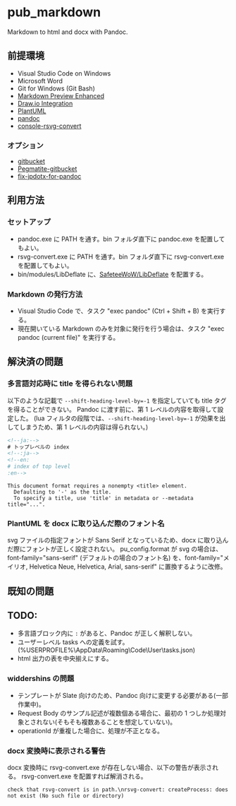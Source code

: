 # pub_markdown

Markdown to html and docx with Pandoc.

## 前提環境

+ Visual Studio Code on Windows
+ Microsoft Word
+ Git for Windows (Git Bash)
+ [Markdown Preview Enhanced](https://marketplace.visualstudio.com/items?itemName=shd101wyy.markdown-preview-enhanced)
+ [Draw.io Integration](https://marketplace.visualstudio.com/items?itemName=hediet.vscode-drawio)
+ [PlantUML](https://marketplace.visualstudio.com/items?itemName=jebbs.plantuml)
+ [pandoc](https://github.com/jgm/pandoc)
+ [console-rsvg-convert](https://github.com/miyako/console-rsvg-convert)

### オプション

+ [gitbucket](https://github.com/gitbucket/gitbucket)
+ [Pegmatite-gitbucket](https://chromewebstore.google.com/detail/pegmatite-gitbucket/gkdjfofhecooaojkhbohidojebbpcene?pli=1)
+ [fix-jpdotx-for-pandoc](https://github.com/Hondarer/fix-jpdotx-for-pandoc)

## 利用方法

### セットアップ

+ pandoc.exe に PATH を通す。bin フォルダ直下に pandoc.exe を配置してもよい。
+ rsvg-convert.exe に PATH を通す。bin フォルダ直下に rsvg-convert.exe を配置してもよい。
+ bin/modules/LibDeflate に、[SafeteeWoW/LibDeflate](https://github.com/SafeteeWoW/LibDeflate) を配置する。

### Markdown の発行方法

+ Visual Studio Code で、タスク "exec pandoc" (Ctrl + Shift + B) を実行する。
+ 現在開いている Markdown のみを対象に発行を行う場合は、タスク "exec pandoc (current file)" を実行する。

## 解決済の問題

### 多言語対応時に title を得られない問題

以下のような記載で `--shift-heading-level-by=-1` を指定していても title タグを得ることができない。
Pandoc に渡す前に、第 1 レベルの内容を取得して設定した。
(lua フィルタの段階では、`--shift-heading-level-by=-1` が効果を出してしまうため、第 1 レベルの内容は得られない。)

```html
<!--ja:-->
# トップレベルの index
<!--:ja-->
<!--en:
# index of top level
:en-->
```

```text
This document format requires a nonempty <title> element.
  Defaulting to '-' as the title.
  To specify a title, use 'title' in metadata or --metadata title="...".
```

### PlantUML を docx に取り込んだ際のフォント名

svg ファイルの指定フォントが Sans Serif となっているため、docx に取り込んだ際にフォントが正しく設定されない。
pu_config.format が svg の場合は、font-family="sans-serif" (デフォルトの場合のフォント名) を、font-family="メイリオ, Helvetica Neue, Helvetica, Arial, sans-serif" に置換するように改修。

## 既知の問題

## TODO:

+ 多言語ブロック内に `:` があると、Pandoc が正しく解釈しない。
+ ユーザーレベル tasks への定義を試す。
  (%USERPROFILE%\AppData\Roaming\Code\User\tasks.json)
+ html 出力の表を中央揃えにする。

### widdershins の問題

+ テンプレートが Slate 向けのため、Pandoc 向けに変更する必要がある(一部作業中)。
+ Request Body のサンプル記述が複数個ある場合に、最初の 1 つしか処理対象とされない(そもそも複数あることを想定していない)。
+ operationId が重複した場合に、処理が不正となる。

### docx 変換時に表示される警告

docx 変換時に rsvg-convert.exe が存在しない場合、以下の警告が表示される。
rsvg-convert.exe を配置すれば解消される。

```text
check that rsvg-convert is in path.\nrsvg-convert: createProcess: does not exist (No such file or directory)
```
